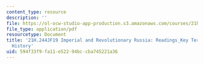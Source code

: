 ```yaml
---
content_type: resource
description: ''
file: https://ol-ocw-studio-app-production.s3.amazonaws.com/courses/21h-244j-imperial-and-revolutionary-russia-culture-and-politics-1700-1917-fall-2019/594f33f9fa11e52294bccba745221a36_MIT21H_244JF19_KeyTermsHistory.pdf
file_type: application/pdf
resourcetype: Document
title: '21H.244JF19 Imperial and Revolutionary Russia: Readings_Key Terms in Russian
  History'
uid: 594f33f9-fa11-e522-94bc-cba745221a36
---
```

